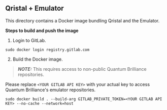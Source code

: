 ## Qristal + Emulator

This directory contains a Docker image bundling Qristal and the Emulator.

**Steps to build and push the image**

1. Login to GitLab.

```
sudo docker login registry.gitlab.com
```

2. Build the Docker image.

> **_NOTE:_**  This requires access to non-public Quantum Brilliance repositories.

Please replace `<YOUR GITLAB API KEY>` with your actual key to access Quantum Brilliance's emulator repositories.

```
sudo docker build . --build-arg GITLAB_PRIVATE_TOKEN=<YOUR GITLAB API KEY> --no-cache --network=host
```  
